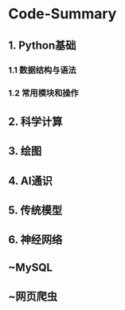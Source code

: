 # Code-Summary
## 1. Python基础
### 1.1 数据结构与语法
### 1.2 常用模块和操作
## 2. 科学计算
## 3. 绘图
## 4. AI通识
## 5. 传统模型
## 6. 神经网络
## ~MySQL
## ~网页爬虫
